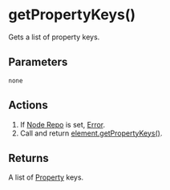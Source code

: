 # getPropertyKeys()
Gets a list of property keys.

## Parameters

`none`

## Actions

1. If [Node Repo](../definition/node-repo.md) is set, [Error](../definition/error.md).
1. Call and return [element.getPropertyKeys()](element-getpropertykeys.md).

## Returns

A list of [Property](../definition/element-properties.md) keys.